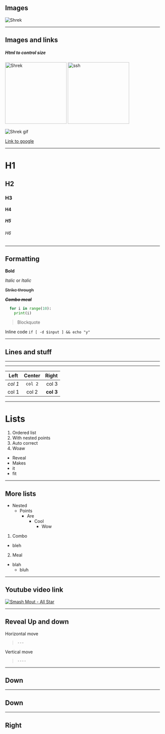 ## 
## Images

![Shrek](https://proxy.duckduckgo.com/iu/?u=https%3A%2F%2Fi.ytimg.com%2Fvi%2FxcY3nR0Mvw4%2Fmaxresdefault.jpg&f=1&nofb=1)

---

## Images and links

##### Html to control size

<img src="https://proxy.duckduckgo.com/iu/?u=https%3A%2F%2Fi.ytimg.com%2Fvi%2FxcY3nR0Mvw4%2Fmaxresdefault.jpg&f=1&nofb=1" alt="Shrek" width="200"/>

<img src="assets/ssh_front.png" alt="ssh" width="200"/>

![Shrek gif](https://media0.giphy.com/media/MDXomrcGshGso/200.webp?cid=790b76112a060ac3cb794df90d80abb6a6e764f314c2d59e&rid=200.webp)

[Link to google](www.google.com)

---

# H1
## H2
### H3
#### H4
##### H5
###### H6

---

## Formatting

**Bold**

*Italic* or _Italic_

~~Strike through~~

**_~~Combo meal~~_**

```python
  for i in range(10):
    print(i)
```

> Blockquote

Inline  code `if [ -d $input ] && echo "y"`

---

## Lines and stuff

***
___

| Left    | Center   | Right     |
|---------|:--------:|----------:|
| *col 1* | `col 2`  | col 3     |
| col 1   | col 2    | **col 3** |

---

# Lists

1. Ordered list
2. With nested points
4. Auto correct
10. Woaw

* Reveal
* Makes
* it
* fit

---

## More lists

* Nested
  * Points
    * Are
      * Cool
        * Wow

1. Combo
  * bleh
2. Meal
  * blah
    * bluh

---

## Youtube video link

[![Smash Mout - All Star](http://img.youtube.com/vi/L_jWHffIx5E/0.jpg)](http://www.youtube.com/watch?v=L_jWHffIx5E)

---

## Reveal Up and down

Horizontal move
> `---`

Vertical move
> `----`

----

## Down

----

## Down

---

## Right
